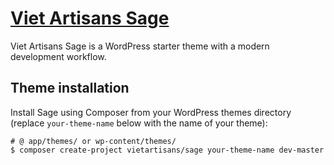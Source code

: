 # [Viet Artisans Sage](https://vietartisans.io/)

Viet Artisans Sage is a WordPress starter theme with a modern development workflow.

## Theme installation

Install Sage using Composer from your WordPress themes directory (replace `your-theme-name` below with the name of your theme):

```shell
# @ app/themes/ or wp-content/themes/
$ composer create-project vietartisans/sage your-theme-name dev-master
```


